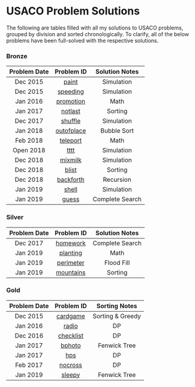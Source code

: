 # USACO Problem Solutions

The following are tables filled with all my solutions to USACO problems, grouped by division and sorted chronologically. To clarify, all of the below problems have been full-solved with the respective solutions.  

### Bronze
Problem Date   | Problem ID                         | Solution Notes
:------------: | :-----------:                      | :---------------:
Dec 2015       | [paint](/src/paint.java)           | Simulation
Dec 2015       | [speeding](/src/speeding.java)     | Simulation
Jan 2016       | [promotion](/src/promotion.java)   | Math
Jan 2017       | [notlast](/src/notlast.java)       | Sorting
Dec 2017       | [shuffle](/src/shuffle.java)       | Simulation
Jan 2018       | [outofplace](/src/outofplace.java) | Bubble Sort
Feb 2018       | [teleport](/src/teleport.java)     | Math
Open 2018      | [tttt](/src/tttt.java)             | Simulation
Dec 2018       | [mixmilk](/src/mixmilk.java)       | Simulation
Dec 2018       | [blist](/src/blist.java)           | Sorting
Dec 2018       | [backforth](/src/backforth.java)   | Recursion
Jan 2019       | [shell](/src/backforth.java)       | Simulation
Jan 2019       | [guess](/src/guess.java)           | Complete Search

### Silver
Problem Date   | Problem ID                         | Solution Notes
:------------: | :-----------:                      | :-------------------:
Dec 2017       | [homework](/src/homework.java)     | Complete Search
Jan 2019       | [planting](/src/planting.java)     | Math
Jan 2019       | [perimeter](/src/perimeter.java)   | Flood Fill
Jan 2019       | [mountains](/src/mountains.java)   | Sorting 

### Gold
Problem Date   | Problem ID                         | Sorting Notes
:------------: | :-----------:                      | :-------------------:
Dec 2015       | [cardgame](/src/cardgame.java)     | Sorting & Greedy
Jan 2016       | [radio](/src/radio.java)           | DP
Dec 2016       | [checklist](/src/checklist.java)   | DP
Jan 2017       | [bphoto](/src/checklist.java)      | Fenwick Tree
Jan 2017       | [hps](/src/hps.java)               | DP
Feb 2017       | [nocross](/src/nocross.java)       | DP
Jan 2019       | [sleepy](/src/sleepy.java)         | Fenwick Tree

